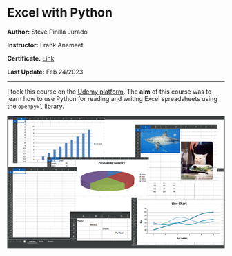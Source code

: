 # Excel with Python

**Author:** Steve Pinilla Jurado

**Instructor:** Frank Anemaet

**Certificate:** [Link](./Certificado_SteveJurado.pdf)

**Last Update:** Feb 24/2023

***

I took this course on the [Udemy platform](https://www.udemy.com/). The **aim** of this course was to learn how to use Python for reading and writing Excel spreadsheets using the [`openpyxl`](https://openpyxl.readthedocs.io/en/stable/) library.

<center>

![](./assets/imgs/general.png)

</center>
